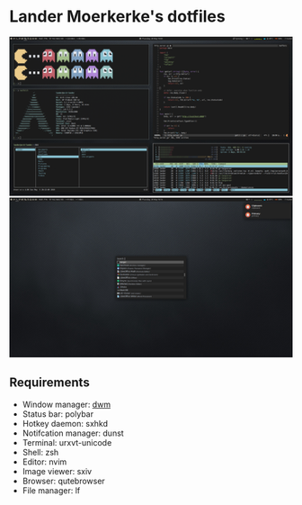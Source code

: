 # Lander Moerkerke's dotfiles

![screenshot1](screenshot1.png)
![screenshot2](screenshot2.png)

## Requirements

-   Window manager: [dwm](https://github.com/MoerkerkeLander/dwm)
-   Status bar: polybar
-   Hotkey daemon: sxhkd
-   Notifcation manager: dunst
-   Terminal: urxvt-unicode
-   Shell: zsh
-   Editor: nvim
-   Image viewer: sxiv
-   Browser: qutebrowser
-   File manager: lf
